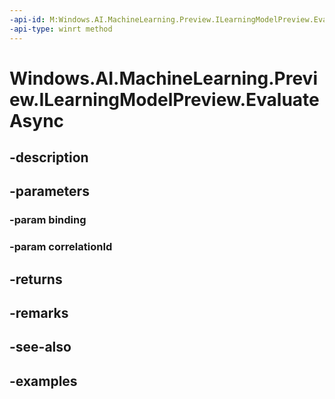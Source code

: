 ```yaml
---
-api-id: M:Windows.AI.MachineLearning.Preview.ILearningModelPreview.EvaluateAsync(Windows.AI.MachineLearning.Preview.ILearningModelBindingPreview,System.String)
-api-type: winrt method
---
```


<!-- Method syntax.
public IAsyncOperation<ILearningModelEvaluationResultPreview> ILearningModelPreview.EvaluateAsync(ILearningModelBindingPreview binding, String correlationId)
-->

# Windows.AI.MachineLearning.Preview.ILearningModelPreview.EvaluateAsync

## -description

## -parameters
### -param binding

### -param correlationId

## -returns

## -remarks

## -see-also

## -examples

